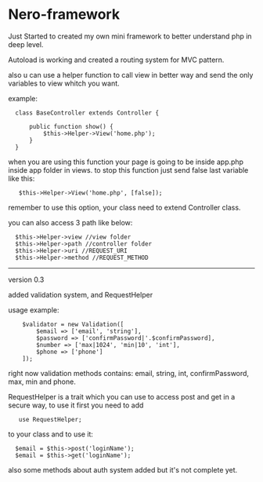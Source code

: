 # Nero-framework

Just Started to created my own mini framework to better understand php in deep level.

Autoload is working and created a routing system for MVC pattern.

also u can use a helper function to call view in better way and send the only variables to view whitch you want.

example:

      class BaseController extends Controller {
      
          public function show() {
              $this->Helper->View('home.php');
          }
      }

when you are using this function your page is going to be inside app.php inside app folder in views. to stop this function just send false last variable like this:

       $this->Helper->View('home.php', [false]);

remember to use this option, your class need to extend Controller class.

you can also access 3 path like below:

      $this->Helper->view //view folder
      $this->Helper->path //controller folder
      $this->Helper->uri //REQUEST_URI
      $this->Helper->method //REQUEST_METHOD

-----------------------------------------------------
version 0.3

added validation system, and RequestHelper

usage example:

        $validator = new Validation([
            $email => ['email', 'string'],
            $password => ['confirmPassword|'.$confirmPassword],
            $number => ['max|1024', 'min|10', 'int'],
            $phone => ['phone']
        ]);

right now validation methods contains: email, string, int, confirmPassword, max, min and phone.

RequestHelper is a trait which you can use to access post and get in a secure way, to use it first you need to add

       use RequestHelper;
            
to your class and to use it:

      $email = $this->post('loginName');
      $email = $this->get('loginName');

also some methods about auth system added but it's not complete yet.

